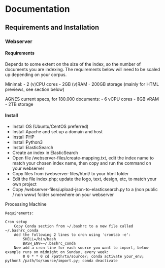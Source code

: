 # Documentation

## Requirements and Installation

### Webserver
	
#### Requirements
Depends to some extent on the size of the index, so the number of documents you are indexing. The requirements below will need to be scaled up depending on your corpus.

Minimal:
	- 2 (v)CPU cores
	- 2GB (v)RAM
	- 200GB storage (mainly for HTML previews, see section below)
	
AGNES current specs, for 180.000 documents:
	- 6 vCPU cores
	- 8GB vRAM
	- 2TB storage

#### Install
- Install OS (Ubuntu/CentOS preferred)
- Install Apache and set up a domain and host
- Install PHP
- Install Python3
- Install ElasticSearch
- Create an index in ElasticSearch
- Open file /webserver-files/create-mapping.txt, edit the index name to match your chosen index name, then copy and run the command on your webserver
- Copy files from /webserver-files/html/ to your html folder
- Edit the file index.php; update the logo, text, design, etc, to match your own project
- Copy /webserver-files/upload-json-to-elasticsearch.py to a (non public / non www) folder somewhere on your webserver
		
		
Processing Machine
	
	Requirements:
	
	Cron setup
		Copy Conda section from ~/.bashrc to a new file called ~/.bashrc_conda
		Add the following 2 lines to cron using 'crontab -e':
			SHELL=/bin/bash
			BASH_ENV=~/.bashrc_conda
		Now add a cron line for each source you want to import, below example runs on midnight on Sunday, every week:
			0 0 * * 0 cd /path/to/source/; conda activate your_env; python3 /path/to/source/import.py; conda deactivate
		